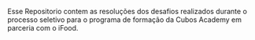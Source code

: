 Esse Repositorio contem as resoluções dos desafios realizados durante o processo seletivo para o programa de formação da Cubos Academy em parceria com o iFood.
